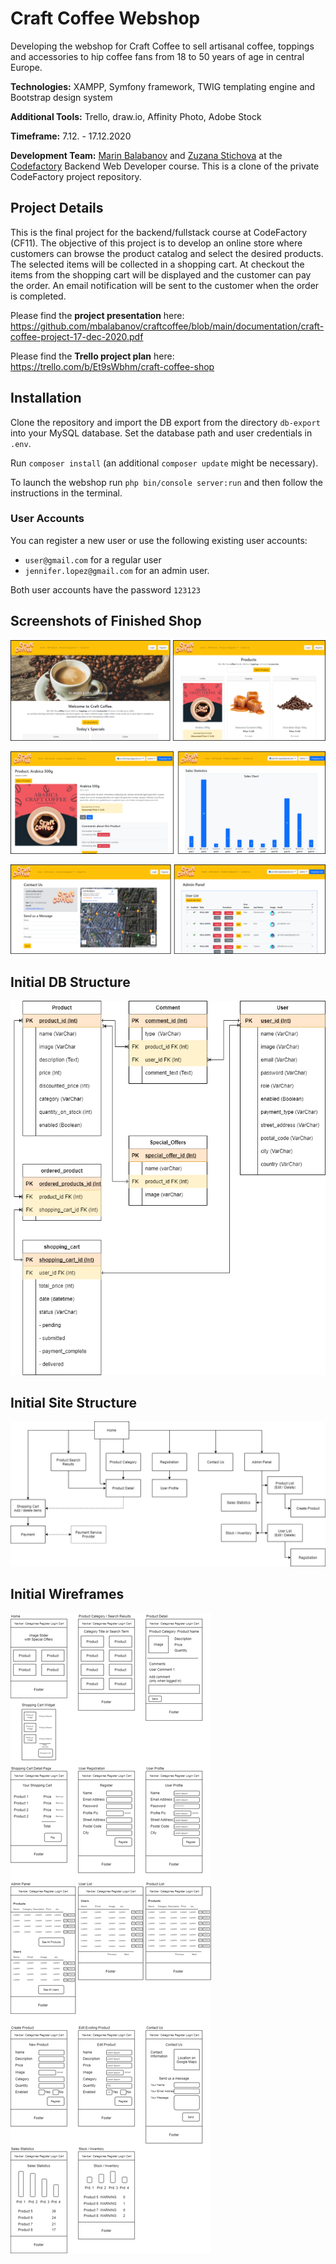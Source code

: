 # Craft Coffee Webshop

Developing the webshop for Craft Coffee to sell artisanal coffee, toppings and accessories to hip coffee fans from 18 to 50 years of age in central Europe.

__Technologies:__ XAMPP, Symfony framework, TWIG templating engine and Bootstrap design system

__Additional Tools:__ Trello, draw.io, Affinity Photo, Adobe Stock

__Timeframe:__ 7.12. - 17.12.2020

__Development Team:__ [Marin Balabanov](https://github.com/mbalabanov) and [Zuzana Stichova](https://github.com/ZuzanaStichova) at the [Codefactory](https://codefactory.wien) Backend Web Developer course. This is a clone of the private CodeFactory project repository.

## Project Details
This is the final project for the backend/fullstack course at CodeFactory (CF11). The objective of this project is to develop an online store where customers can browse the product catalog and select the desired products. The selected items will be collected in a shopping cart. At checkout the items from the shopping cart will be displayed and the customer can pay the order. An email notification will be sent to the customer when the order is completed.

Please find the __project presentation__ here: https://github.com/mbalabanov/craftcoffee/blob/main/documentation/craft-coffee-project-17-dec-2020.pdf

Please find the __Trello project plan__ here: https://trello.com/b/Et9sWbhm/craft-coffee-shop

## Installation

Clone the repository and import the DB export from the directory `db-export` into your MySQL database. Set the database path and user credentials in `.env`.

Run `composer install` (an additional `composer update` might be necessary).

To launch the webshop run `php bin/console server:run` and then follow the instructions in the terminal.

### User Accounts
You can register a new user or use the following existing user accounts:

- `user@gmail.com` for a regular user
- `jennifer.lopez@gmail.com` for an admin user.

Both user accounts have the password `123123`

## Screenshots of Finished Shop
![The Craft Coffee Webshop](documentation/screenshots/screenshot1.png)

![The Craft Coffee Webshop](documentation/screenshots/screenshot2.png)

![The Craft Coffee Webshop](documentation/screenshots/screenshot3.png)

## Initial DB Structure
![DB Structure](documentation/02_db-diagram.png)

## Initial Site Structure
![DB Structure](documentation/03_sitemap.png)

## Initial Wireframes
![DB Structure](documentation/04_wireframes.png)



